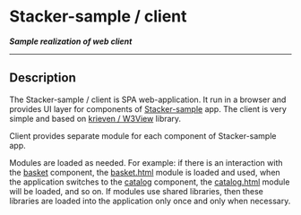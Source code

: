 # Stacker-sample / client

***Sample realization of web client***

---

## Description

The Stacker-sample / client is SPA web-application. 
It run in a browser and provides UI layer for components of [Stacker-sample](../README.md) app.
The client is very simple and based on [krieven / W3View](https://github.com/krieven/W3View) library.

Client provides separate module for each component of Stacker-sample app.

Modules are loaded as needed. 
For example: if there is an interaction with the [basket](../flow-basket/README.md) component, 
the [basket.html](./src/main/resources/static/components/computers/basket.html) module is loaded and used, 
when the application switches to the [catalog](../flow-catalog/README.md) component, 
the [catalog.html](./src/main/resources/static/components/computers/catalog.html) module will be loaded, and so on. 
If modules use shared libraries, then these libraries are loaded into the application only once and only when necessary.
